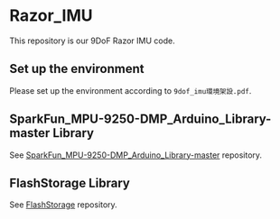 # Razor_IMU

This repository is our 9DoF Razor IMU code.

## Set up the environment

Please set up the environment according to `9dof_imu環境架設.pdf`.

## SparkFun_MPU-9250-DMP_Arduino_Library-master Library

See [SparkFun_MPU-9250-DMP_Arduino_Library-master](https://github.com/TKUICLab-humanoid/SparkFun_MPU-9250-DMP_Arduino_Library-master) repository.

## FlashStorage Library

See [FlashStorage](https://github.com/TKUICLab-humanoid/FlashStorage) repository.